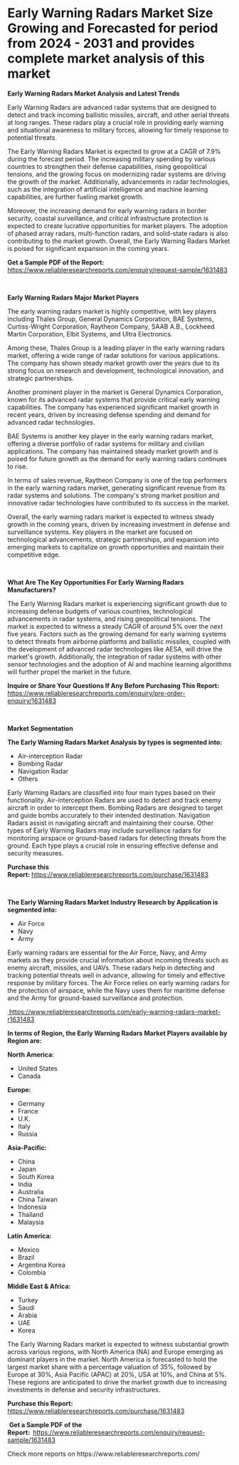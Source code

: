 <p><h1>Early Warning Radars Market Size Growing and Forecasted for period from 2024 - 2031 and provides complete market analysis of this market</h1></p><p><strong>Early Warning Radars Market Analysis and Latest Trends</strong></p>
<p><p>Early Warning Radars are advanced radar systems that are designed to detect and track incoming ballistic missiles, aircraft, and other aerial threats at long ranges. These radars play a crucial role in providing early warning and situational awareness to military forces, allowing for timely response to potential threats.</p><p>The Early Warning Radars Market is expected to grow at a CAGR of 7.9% during the forecast period. The increasing military spending by various countries to strengthen their defense capabilities, rising geopolitical tensions, and the growing focus on modernizing radar systems are driving the growth of the market. Additionally, advancements in radar technologies, such as the integration of artificial intelligence and machine learning capabilities, are further fueling market growth.</p><p>Moreover, the increasing demand for early warning radars in border security, coastal surveillance, and critical infrastructure protection is expected to create lucrative opportunities for market players. The adoption of phased array radars, multi-function radars, and solid-state radars is also contributing to the market growth. Overall, the Early Warning Radars Market is poised for significant expansion in the coming years.</p></p>
<p><strong>Get a Sample PDF of the Report:&nbsp;</strong> <a href="https://www.reliableresearchreports.com/enquiry/request-sample/1631483">https://www.reliableresearchreports.com/enquiry/request-sample/1631483</a></p>
<p>&nbsp;</p>
<p><strong>Early Warning Radars Major Market Players</strong></p>
<p><p>The early warning radars market is highly competitive, with key players including Thales Group, General Dynamics Corporation, BAE Systems, Curtiss-Wright Corporation, Raytheon Company, SAAB A.B., Lockheed Martin Corporation, Elbit Systems, and Ultra Electronics. </p><p>Among these, Thales Group is a leading player in the early warning radars market, offering a wide range of radar solutions for various applications. The company has shown steady market growth over the years due to its strong focus on research and development, technological innovation, and strategic partnerships.</p><p>Another prominent player in the market is General Dynamics Corporation, known for its advanced radar systems that provide critical early warning capabilities. The company has experienced significant market growth in recent years, driven by increasing defense spending and demand for advanced radar technologies.</p><p>BAE Systems is another key player in the early warning radars market, offering a diverse portfolio of radar systems for military and civilian applications. The company has maintained steady market growth and is poised for future growth as the demand for early warning radars continues to rise.</p><p>In terms of sales revenue, Raytheon Company is one of the top performers in the early warning radars market, generating significant revenue from its radar systems and solutions. The company's strong market position and innovative radar technologies have contributed to its success in the market.</p><p>Overall, the early warning radars market is expected to witness steady growth in the coming years, driven by increasing investment in defense and surveillance systems. Key players in the market are focused on technological advancements, strategic partnerships, and expansion into emerging markets to capitalize on growth opportunities and maintain their competitive edge.</p></p>
<p>&nbsp;</p>
<p><strong>What Are The Key Opportunities For Early Warning Radars Manufacturers?</strong></p>
<p><p>The Early Warning Radars market is experiencing significant growth due to increasing defense budgets of various countries, technological advancements in radar systems, and rising geopolitical tensions. The market is expected to witness a steady CAGR of around 5% over the next five years. Factors such as the growing demand for early warning systems to detect threats from airborne platforms and ballistic missiles, coupled with the development of advanced radar technologies like AESA, will drive the market's growth. Additionally, the integration of radar systems with other sensor technologies and the adoption of AI and machine learning algorithms will further propel the market in the future.</p></p>
<p><strong>Inquire or Share Your Questions If Any Before Purchasing This Report:</strong> <a href="https://www.reliableresearchreports.com/enquiry/pre-order-enquiry/1631483">https://www.reliableresearchreports.com/enquiry/pre-order-enquiry/1631483</a></p>
<p>&nbsp;</p>
<p><strong>Market Segmentation</strong></p>
<p><strong>The Early Warning Radars Market Analysis by types is segmented into:</strong></p>
<p><ul><li>Air-interception Radar</li><li>Bombing Radar</li><li>Navigation Radar</li><li>Others</li></ul></p>
<p><p>Early Warning Radars are classified into four main types based on their functionality. Air-interception Radars are used to detect and track enemy aircraft in order to intercept them. Bombing Radars are designed to target and guide bombs accurately to their intended destination. Navigation Radars assist in navigating aircraft and maintaining their course. Other types of Early Warning Radars may include surveillance radars for monitoring airspace or ground-based radars for detecting threats from the ground. Each type plays a crucial role in ensuring effective defense and security measures.</p></p>
<p><strong>Purchase this Report:&nbsp;</strong><a href="https://www.reliableresearchreports.com/purchase/1631483">https://www.reliableresearchreports.com/purchase/1631483</a></p>
<p>&nbsp;</p>
<p><strong>The Early Warning Radars Market Industry Research by Application is segmented into:</strong></p>
<p><ul><li>Air Force</li><li>Navy</li><li>Army</li></ul></p>
<p><p>Early warning radars are essential for the Air Force, Navy, and Army markets as they provide crucial information about incoming threats such as enemy aircraft, missiles, and UAVs. These radars help in detecting and tracking potential threats well in advance, allowing for timely and effective response by military forces. The Air Force relies on early warning radars for the protection of airspace, while the Navy uses them for maritime defense and the Army for ground-based surveillance and protection.</p></p>
<p><a href="https://www.reliableresearchreports.com/early-warning-radars-market-r1631483">&nbsp;https://www.reliableresearchreports.com/early-warning-radars-market-r1631483</a></p>
<p><strong>In terms of Region, the Early Warning Radars Market Players available by Region are:</strong></p>
<p>
    <p> <strong> North America: </strong>
        <ul>
            <li>United States</li>
            <li>Canada</li>
        </ul>
        </p> 
    <p> <strong> Europe: </strong>
        <ul>
            <li>Germany</li>
            <li>France</li>
            <li>U.K.</li>
            <li>Italy</li>
            <li>Russia</li>
        </ul>
        </p> 
    <p> <strong> Asia-Pacific: </strong>
        <ul>
            <li>China</li>
            <li>Japan</li>
            <li>South Korea</li>
            <li>India</li>
            <li>Australia</li>
            <li>China Taiwan</li>
            <li>Indonesia</li>
            <li>Thailand</li>
            <li>Malaysia</li>
        </ul>
        </p> 
    <p> <strong> Latin America: </strong>
        <ul>
            <li>Mexico</li>
            <li>Brazil</li>
            <li>Argentina Korea</li>
            <li>Colombia</li>
        </ul>
        </p> 
    <p> <strong> Middle East & Africa: </strong>
        <ul>
            <li>Turkey</li>
            <li>Saudi</li>
            <li>Arabia</li>
            <li>UAE</li>
            <li>Korea</li>
        </ul>
    </p>
    </p>
<p><p>The Early Warning Radars market is expected to witness substantial growth across various regions, with North America (NA) and Europe emerging as dominant players in the market. North America is forecasted to hold the largest market share with a percentage valuation of 35%, followed by Europe at 30%, Asia Pacific (APAC) at 20%, USA at 10%, and China at 5%. These regions are anticipated to drive the market growth due to increasing investments in defense and security infrastructures.</p></p>
<p><strong>Purchase this Report: </strong><a href="https://www.reliableresearchreports.com/purchase/1631483">https://www.reliableresearchreports.com/purchase/1631483</a></p>
<p>&nbsp;<strong>Get a Sample PDF of the Report:&nbsp;&nbsp;</strong><a href="https://www.reliableresearchreports.com/enquiry/request-sample/1631483">https://www.reliableresearchreports.com/enquiry/request-sample/1631483</a></p>
<p><strong></strong></p>
<p>Check more reports on https://www.reliableresearchreports.com/</p>